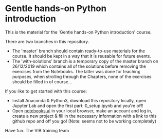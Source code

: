 # Gentle hands-on Python introduction
This is the material for the 'Gentle hands-on Python introduction' course. 

There are two branches in this repository. 
- The 'master' branch should contain ready-to-use materials for the course. It should be kept in a way that it is reusable for future events. 
- The 'with-solutions' branch is a temporary copy of the master branch on 26/12/2019 which contains all of the solutions before removing the exercises from the Notebooks. The latter was done for teaching purposes, when strolling through the Chapters, none of the exercises should be filled in of course...

If you like to get started with this course:
- Install Anaconda & Python3, download this repository locally, open Jupyter Lab and open the first part: 0_setup.ipynb and you're off! 
- Open [notebooks.ai](https://notebooks.ai/) in your local browser, make an account and log in, create a new project & fill in the necessary information with a link to this github repo and off you go! (Note: seems not to be working completely)



Have fun.
The VIB training team
